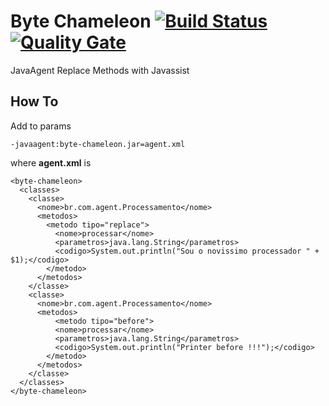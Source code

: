 Byte Chameleon [![Build Status](https://travis-ci.org/renatomartinsti/byte-chameleon.svg?branch=master)](https://travis-ci.org/renatomartinsti/byte-chameleon) [![Quality Gate](https://sonarcloud.io/api/badges/gate?key=br.com.remartins:byte-chameleon)](https://sonarcloud.io/dashboard/index/br.com.remartins:byte-chameleon)
============

JavaAgent Replace Methods with Javassist


How To
------

Add to params

```
-javaagent:byte-chameleon.jar=agent.xml
```
where <b>agent.xml</b> is

```
<byte-chameleon>
  <classes>
    <classe>
      <nome>br.com.agent.Processamento</nome>
      <metodos>
        <metodo tipo="replace">
          <nome>processar</nome>
          <parametros>java.lang.String</parametros>
          <codigo>System.out.println("Sou o novissimo processador " + $1);</codigo>
        </metodo>
      </metodos>
    </classe>
    <classe>
      <nome>br.com.agent.Processamento</nome>
      <metodos>
          <metodo tipo="before">
          <nome>processar</nome>
          <parametros>java.lang.String</parametros>
          <codigo>System.out.println("Printer before !!!");</codigo>
        </metodo>
      </metodos>
    </classe>     
  </classes>	
</byte-chameleon>  
```

